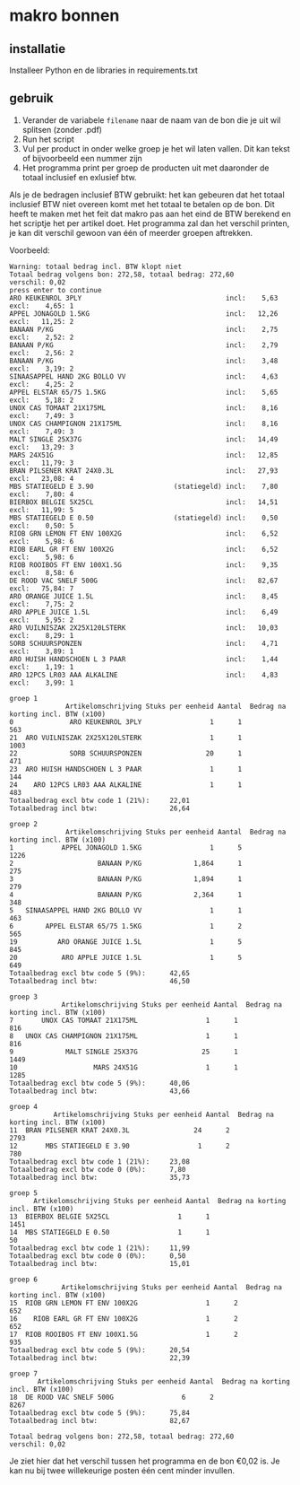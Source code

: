 # makro bonnen
## installatie
Installeer Python en de libraries in requirements.txt

## gebruik

1.  Verander de variabele `filename` naar de naam van de bon die je uit wil splitsen (zonder .pdf)
2.  Run het script
3.  Vul per product in onder welke groep je het wil laten vallen. Dit kan tekst of bijvoorbeeld een nummer zijn
4.  Het programma print per groep de producten uit met daaronder de totaal inclusief en exlusief btw.

Als je de bedragen inclusief BTW gebruikt: het kan gebeuren dat het totaal inclusief BTW niet overeen komt met het totaal te betalen op de bon. Dit heeft te maken met het feit dat makro pas aan het eind de BTW berekend en het scriptje het per artikel doet. Het programma zal dan het verschil printen, je kan dit verschil gewoon van één of meerder groepen aftrekken.

Voorbeeld:

    Warning: totaal bedrag incl. BTW klopt niet
    Totaal bedrag volgens bon: 272,58, totaal bedrag: 272,60
    verschil: 0,02
    press enter to continue
    ARO KEUKENROL 3PLY                                    incl:    5,63     excl:    4,65: 1
    APPEL JONAGOLD 1.5KG                                  incl:   12,26     excl:   11,25: 2
    BANAAN P/KG                                           incl:    2,75     excl:    2,52: 2
    BANAAN P/KG                                           incl:    2,79     excl:    2,56: 2
    BANAAN P/KG                                           incl:    3,48     excl:    3,19: 2
    SINAASAPPEL HAND 2KG BOLLO VV                         incl:    4,63     excl:    4,25: 2
    APPEL ELSTAR 65/75 1.5KG                              incl:    5,65     excl:    5,18: 2
    UNOX CAS TOMAAT 21X175ML                              incl:    8,16     excl:    7,49: 3
    UNOX CAS CHAMPIGNON 21X175ML                          incl:    8,16     excl:    7,49: 3
    MALT SINGLE 25X37G                                    incl:   14,49     excl:   13,29: 3
    MARS 24X51G                                           incl:   12,85     excl:   11,79: 3
    BRAN PILSENER KRAT 24X0.3L                            incl:   27,93     excl:   23,08: 4
    MBS STATIEGELD E 3.90                    (statiegeld) incl:    7,80     excl:    7,80: 4
    BIERBOX BELGIE 5X25CL                                 incl:   14,51     excl:   11,99: 5
    MBS STATIEGELD E 0.50                    (statiegeld) incl:    0,50     excl:    0,50: 5
    RIOB GRN LEMON FT ENV 100X2G                          incl:    6,52     excl:    5,98: 6
    RIOB EARL GR FT ENV 100X2G                            incl:    6,52     excl:    5,98: 6
    RIOB ROOIBOS FT ENV 100X1.5G                          incl:    9,35     excl:    8,58: 6
    DE ROOD VAC SNELF 500G                                incl:   82,67     excl:   75,84: 7
    ARO ORANGE JUICE 1.5L                                 incl:    8,45     excl:    7,75: 2
    ARO APPLE JUICE 1.5L                                  incl:    6,49     excl:    5,95: 2
    ARO VUILNISZAK 2X25X120LSTERK                         incl:   10,03     excl:    8,29: 1
    SORB SCHUURSPONZEN                                    incl:    4,71     excl:    3,89: 1
    ARO HUISH HANDSCHOEN L 3 PAAR                         incl:    1,44     excl:    1,19: 1
    ARO 12PCS LR03 AAA ALKALINE                           incl:    4,83     excl:    3,99: 1

    groep 1
                  Artikelomschrijving Stuks per eenheid Aantal  Bedrag na korting incl. BTW (x100)
    0              ARO KEUKENROL 3PLY                 1      1                                 563
    21  ARO VUILNISZAK 2X25X120LSTERK                 1      1                                1003
    22             SORB SCHUURSPONZEN                20      1                                 471
    23  ARO HUISH HANDSCHOEN L 3 PAAR                 1      1                                 144
    24    ARO 12PCS LR03 AAA ALKALINE                 1      1                                 483
    Totaalbedrag excl btw code 1 (21%):     22,01
    Totaalbedrag incl btw:                  26,64

    groep 2
                  Artikelomschrijving Stuks per eenheid Aantal  Bedrag na korting incl. BTW (x100)
    1            APPEL JONAGOLD 1.5KG                 1      5                                1226
    2                     BANAAN P/KG             1,864      1                                 275
    3                     BANAAN P/KG             1,894      1                                 279
    4                     BANAAN P/KG             2,364      1                                 348
    5   SINAASAPPEL HAND 2KG BOLLO VV                 1      1                                 463
    6        APPEL ELSTAR 65/75 1.5KG                 1      2                                 565
    19          ARO ORANGE JUICE 1.5L                 1      5                                 845
    20           ARO APPLE JUICE 1.5L                 1      5                                 649
    Totaalbedrag excl btw code 5 (9%):      42,65
    Totaalbedrag incl btw:                  46,50

    groep 3
                 Artikelomschrijving Stuks per eenheid Aantal  Bedrag na korting incl. BTW (x100)
    7       UNOX CAS TOMAAT 21X175ML                 1      1                                 816
    8   UNOX CAS CHAMPIGNON 21X175ML                 1      1                                 816
    9             MALT SINGLE 25X37G                25      1                                1449
    10                   MARS 24X51G                 1      1                                1285
    Totaalbedrag excl btw code 5 (9%):      40,06
    Totaalbedrag incl btw:                  43,66

    groep 4
               Artikelomschrijving Stuks per eenheid Aantal  Bedrag na korting incl. BTW (x100)
    11  BRAN PILSENER KRAT 24X0.3L                24      2                                2793
    12       MBS STATIEGELD E 3.90                 1      2                                 780
    Totaalbedrag excl btw code 1 (21%):     23,08
    Totaalbedrag excl btw code 0 (0%):      7,80
    Totaalbedrag incl btw:                  35,73

    groep 5
          Artikelomschrijving Stuks per eenheid Aantal  Bedrag na korting incl. BTW (x100)
    13  BIERBOX BELGIE 5X25CL                 1      1                                1451
    14  MBS STATIEGELD E 0.50                 1      1                                  50
    Totaalbedrag excl btw code 1 (21%):     11,99
    Totaalbedrag excl btw code 0 (0%):      0,50
    Totaalbedrag incl btw:                  15,01

    groep 6
                 Artikelomschrijving Stuks per eenheid Aantal  Bedrag na korting incl. BTW (x100)
    15  RIOB GRN LEMON FT ENV 100X2G                 1      2                                 652
    16    RIOB EARL GR FT ENV 100X2G                 1      2                                 652
    17  RIOB ROOIBOS FT ENV 100X1.5G                 1      2                                 935
    Totaalbedrag excl btw code 5 (9%):      20,54
    Totaalbedrag incl btw:                  22,39

    groep 7
           Artikelomschrijving Stuks per eenheid Aantal  Bedrag na korting incl. BTW (x100)
    18  DE ROOD VAC SNELF 500G                 6      2                                8267
    Totaalbedrag excl btw code 5 (9%):      75,84
    Totaalbedrag incl btw:                  82,67

    Totaal bedrag volgens bon: 272,58, totaal bedrag: 272,60
    verschil: 0,02

Je ziet hier dat het verschil tussen het programma en de bon €0,02 is. Je kan nu bij twee willekeurige posten één cent minder invullen.

